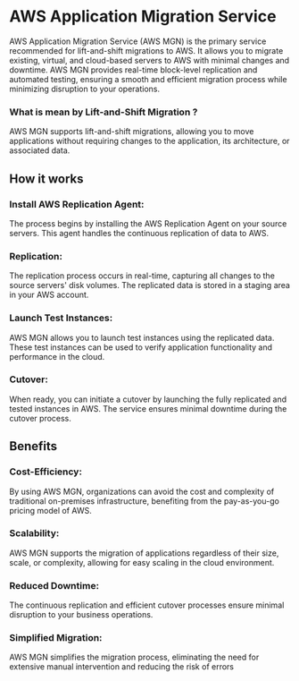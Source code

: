 # AWS Application Migration Service

AWS Application Migration Service (AWS MGN) is the primary service recommended for lift-and-shift migrations to AWS. It allows you to migrate existing, virtual, and cloud-based servers to AWS with minimal changes and downtime. AWS MGN provides real-time block-level replication and automated testing, ensuring a smooth and efficient migration process while minimizing disruption to your operations.

### What is mean by Lift-and-Shift Migration ?
AWS MGN supports lift-and-shift migrations, allowing you to move applications without requiring changes to the application, its architecture, or associated data.

## How it works

### Install AWS Replication Agent:
The process begins by installing the AWS Replication Agent on your source servers. This agent handles the continuous replication of data to AWS.

### Replication:
The replication process occurs in real-time, capturing all changes to the source servers' disk volumes. The replicated data is stored in a staging area in your AWS account.

### Launch Test Instances:
AWS MGN allows you to launch test instances using the replicated data. These test instances can be used to verify application functionality and performance in the cloud.

### Cutover:
When ready, you can initiate a cutover by launching the fully replicated and tested instances in AWS. The service ensures minimal downtime during the cutover process.

## Benefits
### Cost-Efficiency:
By using AWS MGN, organizations can avoid the cost and complexity of traditional on-premises infrastructure, benefiting from the pay-as-you-go pricing model of AWS.

### Scalability:
AWS MGN supports the migration of applications regardless of their size, scale, or complexity, allowing for easy scaling in the cloud environment.

### Reduced Downtime:
The continuous replication and efficient cutover processes ensure minimal disruption to your business operations.

### Simplified Migration:
AWS MGN simplifies the migration process, eliminating the need for extensive manual intervention and reducing the risk of errors
